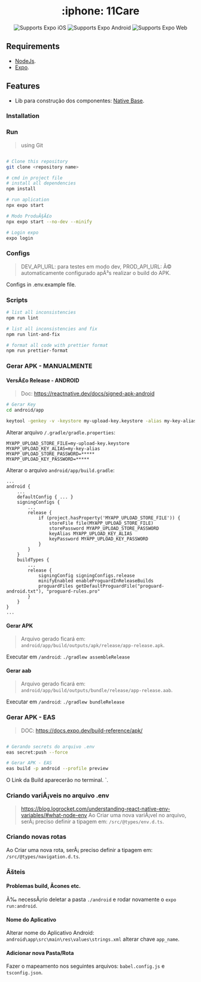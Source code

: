 <!-- Title -->

<h1 align="center"> :iphone: 11Care </h1>

<!-- Header -->

<p align="center">
  <!-- iOS -->
  <img alt="Supports Expo iOS" longdesc="Supports Expo iOS" src="https://img.shields.io/badge/iOS-000.svg?style=flat-square&logo=APPLE&labelColor=999999&logoColor=fff" />
  <!-- Android -->
  <img alt="Supports Expo Android" longdesc="Supports Expo Android" src="https://img.shields.io/badge/Android-000.svg?style=flat-square&logo=ANDROID&labelColor=A4C639&logoColor=fff" />
  <!-- Web -->
  <img alt="Supports Expo Web" longdesc="Supports Expo Web" src="https://img.shields.io/badge/web-000.svg?style=flat-square&logo=GOOGLE-CHROME&labelColor=4285F4&logoColor=fff" />
</p>

## Requirements

- [NodeJs](https://nodejs.org/en/).
- [Expo](https://docs.expo.dev/get-started/installation/).

## Features

- Lib para construção dos componentes: [Native Base](https://nativebase.io/).

<!-- Installation -->

### Installation

### Run

> using Git

```sh

# Clone this repository
git clone <repository name>

# cmd in project file
# install all dependencies
npm install

# run aplication
npx expo start

# Modo ProduÃ§Ã£o
npx expo start --no-dev --minify

# Login expo
expo login

```

### Configs

> DEV_API_URL: para testes em modo dev, PROD_API_URL: Ã© automaticamente configurado apÃ³s realizar o build do APK.

Configs in .env.example file.

### Scripts

```sh
# list all inconsistencies
npm run lint

# list all inconsistencies and fix
npm run lint-and-fix

# format all code with prettier format
npm run prettier-format
```

### Gerar APK - MANUALMENTE

#### VersÃ£o Release - ANDROID

> Doc: https://reactnative.dev/docs/signed-apk-android

```sh
# Gerar Key
cd android/app

keytool -genkey -v -keystore my-upload-key.keystore -alias my-key-alias -keyalg RSA -keysize 2048 -validity 10000
```

Alterar arquivo `/.gradle/gradle.properties`:

```
MYAPP_UPLOAD_STORE_FILE=my-upload-key.keystore
MYAPP_UPLOAD_KEY_ALIAS=my-key-alias
MYAPP_UPLOAD_STORE_PASSWORD=*****
MYAPP_UPLOAD_KEY_PASSWORD=*****
```

Alterar o arquivo `android/app/build.gradle`:

```
...
android {
    ...
    defaultConfig { ... }
    signingConfigs {
        ...
        release {
            if (project.hasProperty('MYAPP_UPLOAD_STORE_FILE')) {
                storeFile file(MYAPP_UPLOAD_STORE_FILE)
                storePassword MYAPP_UPLOAD_STORE_PASSWORD
                keyAlias MYAPP_UPLOAD_KEY_ALIAS
                keyPassword MYAPP_UPLOAD_KEY_PASSWORD
            }
        }
    }
    buildTypes {
        ...
        release {
            signingConfig signingConfigs.release
            minifyEnabled enableProguardInReleaseBuilds
            proguardFiles getDefaultProguardFile("proguard-android.txt"), "proguard-rules.pro"
        }
    }
}
...
```

#### Gerar APK

> Arquivo gerado ficará em: `android/app/build/outputs/apk/release/app-release.apk`.

Executar em `/android`:
`./gradlew assembleRelease`

#### Gerar aab

> Arquivo gerado ficará em: `android/app/build/outputs/bundle/release/app-release.aab`.

Executar em `/android`:
`./gradlew bundleRelease`

### Gerar APK - EAS

> DOC: https://docs.expo.dev/build-reference/apk/

```sh

# Gerando secrets do arquivo .env
eas secret:push --force

# Gerar APK - EAS
eas build -p android --profile preview
```

O Link da Build aparecerão no terminal.
`.

### Criando variÃ¡veis no arquivo .env

> https://blog.logrocket.com/understanding-react-native-env-variables/#what-node-env
> Ao Criar uma nova variÃ¡vel no arquivo, serÃ¡ preciso definir a tipagem em: `/src/@types/env.d.ts`.

### Criando novas rotas

Ao Criar uma nova rota, serÃ¡ preciso definir a tipagem em: `/src/@types/navigation.d.ts`.

### Ãšteis

#### Problemas build, Ã­cones etc.

Ã‰ necessÃ¡rio deletar a pasta `./android` e rodar novamente o `expo run:android`.

#### Nome do Aplicativo

Alterar nome do Aplicativo Android: `android\app\src\main\res\values\strings.xml` alterar chave `app_name`.

#### Adicionar nova Pasta/Rota

Fazer o mapeamento nos seguintes arquivos: `babel.config.js` e `tsconfig.json`.
